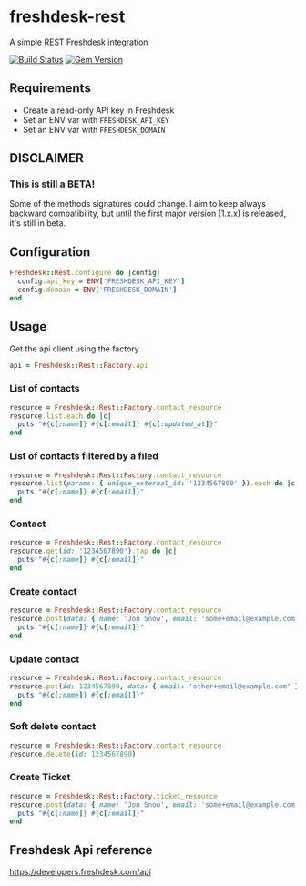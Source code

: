 # freshdesk-rest
A simple REST Freshdesk integration

[![Build Status](https://travis-ci.org/Helpling/freshdesk-rest.svg?branch=master)](https://travis-ci.org/Helpling/freshdesk-rest)
[![Gem Version](https://badge.fury.io/rb/freshdesk-rest.svg)](https://badge.fury.io/rb/freshdesk-rest)

## Requirements
- Create a read-only API key in Freshdesk
- Set an ENV var with `FRESHDESK_API_KEY`
- Set an ENV var with `FRESHDESK_DOMAIN`

## DISCLAIMER
### This is still a BETA!
Some of the methods signatures could change. I aim to keep always backward compatibility, but until the first major version (1.x.x) is released, it's still in beta.

## Configuration
```ruby
Freshdesk::Rest.configure do |config|
  config.api_key = ENV['FRESHDESK_API_KEY']
  config.domain = ENV['FRESHDESK_DOMAIN']
end

```

## Usage
Get the api client using the factory
```ruby
api = Freshdesk::Rest::Factory.api
```

### List of contacts
```ruby
resource = Freshdesk::Rest::Factory.contact_resource
resource.list.each do |c|
  puts "#{c[:name]} #{c[:email]} #{c[:updated_at]}"
end
```

### List of contacts filtered by a filed
```ruby
resource = Freshdesk::Rest::Factory.contact_resource
resource.list(params: { unique_external_id: '1234567890' }).each do |c|
  puts "#{c[:name]} #{c[:email]}"
end
```

### Contact
```ruby
resource = Freshdesk::Rest::Factory.contact_resource
resource.get(id: '1234567890').tap do |c|
  puts "#{c[:name]} #{c[:email]}"
end
```

### Create contact
```ruby
resource = Freshdesk::Rest::Factory.contact_resource
resource.post(data: { name: 'Jon Snow', email: 'some+email@example.com' }).tap do |c|
  puts "#{c[:name]} #{c[:email]}"
end
```

### Update contact
```ruby
resource = Freshdesk::Rest::Factory.contact_resource
resource.put(id: 1234567890, data: { email: 'other+email@example.com' }).tap do |c|
  puts "#{c[:name]} #{c[:email]}"
end
```

### Soft delete contact
```ruby
resource = Freshdesk::Rest::Factory.contact_resource
resource.delete(id: 1234567890)
```

### Create Ticket
```ruby
resource = Freshdesk::Rest::Factory.ticket_resource
resource.post(data: { name: 'Jon Snow', email: 'some+email@example.com', status: 2, priority: 2, source: 2 }).tap do |c|
  puts "#{c[:name]} #{c[:email]}"
end
```

## Freshdesk Api reference
https://developers.freshdesk.com/api
